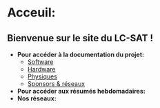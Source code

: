 # Acceuil:


## Bienvenue sur le site du LC-SAT !


* **Pour accéder à la documentation du projet:**
	- [Software](https://lc-sat.github.io/doc/software)
	- [Hardware](https://lc-sat.github.io/doc/hardware)
	- [Physiques](https://lc-sat.github.io/doc/physique)
	- [Sponsors & réseaux](https://lc-sat.github.io/doc/sponsors_&_reseaux)
* **Pour accéder aux résumés hebdomadaires:**
* **Nos réseaux:**

